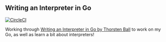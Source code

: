 ## Writing an Interpreter in Go

[![CircleCI](https://circleci.com/gh/RyanBrushett/interpreter.svg?style=svg)](https://circleci.com/gh/RyanBrushett/interpreter)

Working through [Writing an Interpreter in Go by Thorsten Ball](https://interpreterbook.com/) to work on my Go, as well as learn a bit about interpreters!

